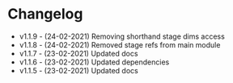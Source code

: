 # Changelog

- v1.1.9 - (24-02-2021) Removing shorthand stage dims access
- v1.1.8 - (24-02-2021) Removed stage refs from main module
- v1.1.7 - (23-02-2021) Updated docs
- v1.1.6 - (23-02-2021) Updated dependencies
- v1.1.5 - (23-02-2021) Updated docs

